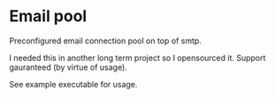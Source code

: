 # Email pool

Preconfigured email connection pool on top of smtp.

I needed this in another long term project so I opensourced it.
Support gauranteed (by virtue of usage).

See example executable for usage.
